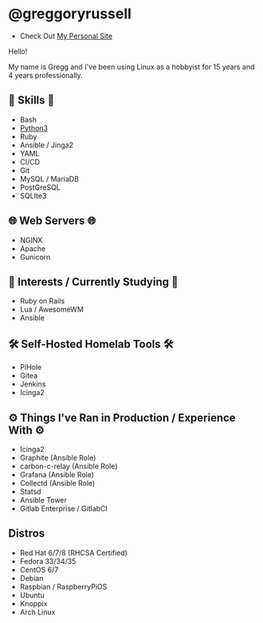 # @greggoryrussell
- Check Out [My Personal Site](https://greggoryrussell.com)

Hello!

My name is Gregg and I've been using Linux as a hobbyist for 15 years and 4 years professionally. 

## 💾 Skills 💾
+ Bash
+ [Python3](https://github.com/greggoryrussell/python)
+ Ruby
+ Ansible / Jinga2
+ YAML
+ CI/CD
+ Git
+ MySQL / MariaDB
+ PostGreSQL
+ SQLIte3

## 🌐 Web Servers 🌐
+ NGINX
+ Apache
+ Gunicorn

## 🧠 Interests / Currently Studying 🧠
+ Ruby on Rails
+ Lua / AwesomeWM
+ Ansible 

## 🛠️ Self-Hosted Homelab Tools 🛠️
+ PiHole
+ Gitea
+ Jenkins
+ Icinga2

## ⚙️ Things I've Ran in Production / Experience With ⚙️
+ Icinga2
+ Graphite (Ansible Role)
+ carbon-c-relay (Ansible Role)
+ Grafana (Ansible Role)
+ Collectd (Ansible Role)
+ Statsd
+ Ansible Tower
+ Gitlab Enterprise / GitlabCI

## Distros 
+ Red Hat  6/7/8 (RHCSA Certified)
+ Fedora 33/34/35
+ CentOS 6/7
+ Debian
+ Raspbian / RaspberryPiOS
+ Ubuntu
+ Knoppix
+ Arch Linux
